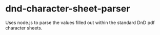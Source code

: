 # dnd-character-sheet-parser
Uses node.js to parse the values filled out within the standard DnD pdf character sheets.
